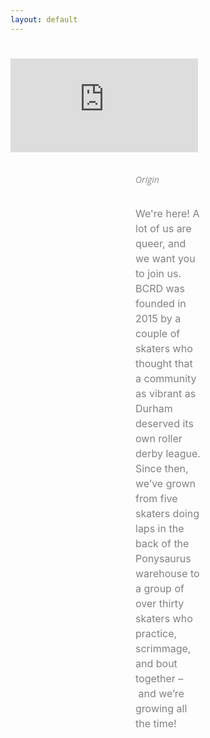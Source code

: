 ```yaml
---
layout: default
---
```


<!-- Hero photo -->
<div class='embed-container video-container'>
<iframe style="padding-bottom: 15px; padding-top: 25px" src="https://player.vimeo.com/video/274908547?background=1&autoplay=1&loop=1" frameborder="0" webkitallowfullscreen mozallowfullscreen allowfullscreen></iframe></div>


<div class="col m12 center-align"  style="padding-left: 200px; padding-right: 200px">
<h6 style="font-family: 'Open Sans', sans-serif; text-align: left; opacity: 0.5;" class="gray-text">Origin</h6>
<p style="color:gray; font-size:16px; line-height: 150%;  text-align: left; ">We're here! A lot of us are queer, and we want you to join us. BCRD was
founded in 2015 by a couple of skaters who thought that a community as vibrant as Durham deserved its own roller derby league. Since then, we’ve grown from five skaters doing laps
in the back of the Ponysaurus warehouse to a group of over thirty skaters who practice,
scrimmage, and bout together – and we’re growing all the time!
</p>
</div>
